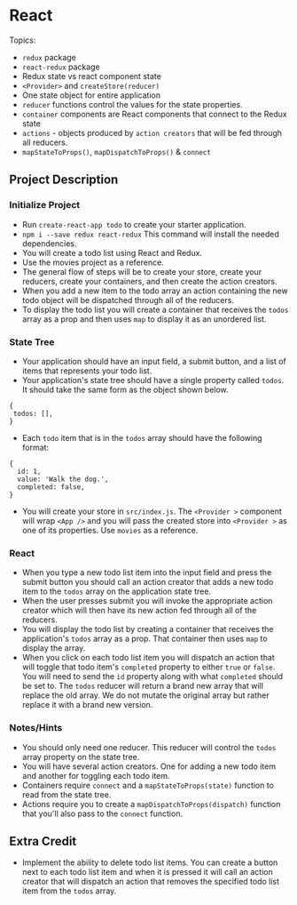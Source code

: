 # React

Topics:

 * `redux` package
 * `react-redux` package
 * Redux state vs react component state
 * `<Provider>` and `createStore(reducer)`
 * One state object for entire application
 * `reducer` functions control the values for the state properties.
 * `container` components are React components that connect to the Redux state
 * `actions` - objects produced by `action creators` that will be fed through all reducers.
 * `mapStateToProps()`, `mapDispatchToProps()` & `connect`


## Project Description

### Initialize Project
  * Run `create-react-app todo` to create your starter application.
  * `npm i --save redux react-redux` This command will install the needed dependencies.
  * You will create a todo list using React and Redux.
  * Use the movies project as a reference.
  * The general flow of steps will be to create your store, create your reducers, create your containers, and then create the action creators.
  * When you add a new item to the todo array an action containing the new todo object will be dispatched through all of the reducers.
  * To display the todo list you will create a container that receives the `todos` array as a prop and then uses `map` to display it as an unordered list.


### State Tree
  * Your application should have an input field, a submit button, and a list of items that represents your todo list.
  * Your application's state tree should have a single property called `todos`.  It should take the same form as the object shown below.
   ```
  {
    todos: [],
  }
  ```
  * Each `todo` item that is in the `todos` array should have the following format:
  ```
  {
    id: 1,
    value: 'Walk the dog.',
    completed: false,
  }
  ```
  * You will create your store in `src/index.js`.  The `<Provider >` component will wrap `<App />` and you will pass the created store into `<Provider >` as one of its properties.  Use `movies` as a reference.

### React
  * When you type a new todo list item into the input field and press the submit button you should call an action creator that adds a new todo item to the `todos` array on the application state tree.
  * When the user presses submit you will invoke the appropriate action creator which will then have its new action fed through all of the reducers.
  * You will display the todo list by creating a container that receives the application's `todos` array as a prop.  That container then uses `map` to display the array.
  * When you click on each todo list item you will dispatch an action that will toggle that todo item's `completed` property to either `true` or `false`.  You will need to send the `id` property along with what `completed` should be set to.  The `todos` reducer will return a brand new array that will replace the old array.  We do not mutate the original array but rather replace it with a brand new version.
  
### Notes/Hints
 * You should only need one reducer.  This reducer will control the `todos` array property on the state tree.
 * You will have several action creators.  One for adding a new todo item and another for toggling each todo item.
 * Containers require `connect` and a `mapStateToProps(state)` function to read from the state tree.
 * Actions require you to create a `mapDispatchToProps(dispatch)` function that you'll also pass to the `connect` function.
 
## Extra Credit
 * Implement the ability to delete todo list items.  You can create a button next to each todo list item and when it is pressed it will call an action creator that will dispatch an action that removes the specified todo list item from the `todos` array.
